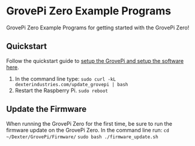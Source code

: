 # GrovePi Zero Example Programs
GrovePi Zero Example Programs for getting started with the GrovePi Zero!

## Quickstart
Follow the quickstart guide to [setup the GrovePi and setup the software here](https://www.dexterindustries.com/GrovePi/get-started-with-the-grovepi/).

1. In the command line type:
`sudo curl -kL dexterindustries.com/update_grovepi | bash`
2. Restart the Raspberry Pi.
`sudo reboot`

## Update the Firmware
When running the GrovePi Zero for the first time, be sure to run the firmware update on the GrovePi Zero.  In the command line run:
`cd ~/Dexter/GrovePi/Firmware/`
`sudo bash ./firmware_update.sh`
